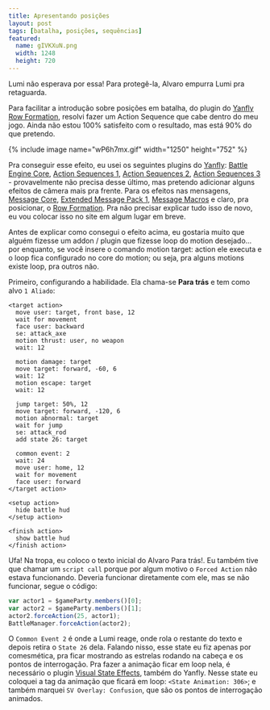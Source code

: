 ```yaml
---
title: Apresentando posições
layout: post
tags: [batalha, posições, sequências]
featured:
  name: gIVKXuN.png
  width: 1248
  height: 720
---
```

Lumi não esperava por essa! Para protegê-la, Alvaro empurra Lumi pra retaguarda.

Para facilitar a introdução sobre posições em batalha, do plugin do <a href="http://yanfly.moe/2016/01/02/yep-54-row-formation/" target="_blank">Yanfly Row Formation</a>, resolvi fazer um Action Sequence que cabe dentro do meu jogo. Ainda não estou 100% satisfeito com o resultado, mas está 90% do que pretendo.
<!--more-->

{% include image name="wP6h7mx.gif" width="1250" height="752" %}

Pra conseguir esse efeito, eu usei os seguintes plugins do [Yanfly](http://yanfly.moe/yep/): [Battle Engine Core](http://yanfly.moe/2015/10/10/yep-3-battle-engine-core), <a href="http://yanfly.moe/2015/10/11/yep-4-action-sequence-pack-1/" target="_blank">Action Sequences 1</a>, <a href="http://yanfly.moe/2015/10/12/yep-5-action-sequence-pack-2/" target="_blank">Action Sequences 2</a>, <a href="http://yanfly.moe/2015/10/12/yep-6-action-sequence-pack-3/" target="_blank">Action Sequences 3</a> - provavelmente não precisa desse último, mas pretendo adicionar alguns efeitos de câmera mais pra frente. Para os efeitos nas mensagens, <a href="http://yanfly.moe/2015/10/10/yep-2-message-core/" target="_blank">Message Core</a>, <a href="http://yanfly.moe/2016/01/30/yep-65-extended-message-pack-1/" target="_blank">Extended Message Pack 1</a>, <a href="http://yanfly.moe/2016/02/21/yep-73-message-macros-rpg-maker-mv/" target="_blank">Message Macros</a> e claro, pra posicionar, o <a href="http://yanfly.moe/2016/01/02/yep-54-row-formation/" target="_blank">Row Formation</a>. Pra não precisar explicar tudo isso de novo, eu vou colocar isso no site em algum lugar em breve.

Antes de explicar como consegui o efeito acima, eu gostaria muito que alguém fizesse um addon / plugin que fizesse loop do motion desejado... por enquanto, se você insere o comando motion target: action ele executa e o loop fica configurado no core do motion; ou seja, pra alguns motions existe loop, pra outros não.

Primeiro, configurando a habilidade. Ela chama-se **Para trás** e tem como alvo `1 Aliado`:

```
<target action>
  move user: target, front base, 12
  wait for movement
  face user: backward
  se: attack_axe
  motion thrust: user, no weapon
  wait: 12

  motion damage: target
  move target: forward, -60, 6
  wait: 12
  motion escape: target
  wait: 12

  jump target: 50%, 12
  move target: forward, -120, 6
  motion abnormal: target
  wait for jump
  se: attack_rod
  add state 26: target

  common event: 2
  wait: 24
  move user: home, 12
  wait for movement
  face user: forward
</target action>

<setup action>
  hide battle hud
</setup action>

<finish action>
  show battle hud
</finish action>
```

Ufa! Na tropa, eu coloco o texto inicial do Alvaro Para trás!. Eu também tive que chamar um `script call` porque por algum motivo o `Forced Action` não estava funcionando. Deveria funcionar diretamente com ele, mas se não funcionar, segue o código:

```javascript
var actor1 = $gameParty.members()[0];
var actor2 = $gameParty.members()[1];
actor2.forceAction(25, actor1);
BattleManager.forceAction(actor2);
```

O `Common Event 2` é onde a Lumi reage, onde rola o restante do texto e depois retira o `State 26` dela. Falando nisso, esse state eu fiz apenas por comesmética, pra ficar mostrando as estrelas rodando na cabeça e os pontos de interrogação. Pra fazer a animação ficar em loop nela, é necessário o plugin [Visual State Effects](http://yanfly.moe/2016/08/20/yep-114-visual-state-effects-rpg-maker-mv/), também do Yanfly. Nesse state eu coloquei a tag da animação que ficará em loop: `<State Animation: 306>`; e também marquei `SV Overlay: Confusion`, que são os pontos de interrogação animados.
